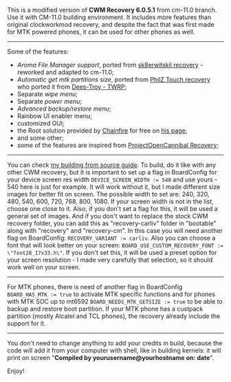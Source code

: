 This is a modified version of **CWM Recovery 6.0.5.1** from cm-11.0 branch. Use it with CM-11.0 building environment.
It includes more features than original clockworkmod recovery, and despite the fact that was first made for MTK powered phones, it can be used for other phones as well.

____

Some of the features:
- *Aroma File Manager support*, ported from [sk8erwitskil recovery](https://github.com/sk8erwitskil) - reworked and adapted to cm-11.0;
- *Automatic get mtk partitions size*, ported from [PhilZ Touch recovery](https://github.com/PhilZ-cwm6/philz_touch_cwm6) who ported it from [Dees-Troy - TWRP](https://github.com/TeamWin/Team-Win-Recovery-Project);
- Separate *wipe menu*;
- Separate *power menu*;
- *Advanced backup/restore menu*;
- Rainbow UI enabler menu;
- customized GUI;
- the Root solution provided by [Chainfire](http://forum.xda-developers.com/showthread.php?t=1538053) for free on [his page](http://download.chainfire.eu/696/SuperSU/UPDATE-SuperSU-v2.46.zip);
- and some other;
- some of the features are inspired from [ProjectOpenCannibal Recovery](https://github.com/ProjectOpenCannibal/android_bootable_recovery);

____

You can check [my building from source guide](http://forum.xda-developers.com/android/development/guide-how-to-build-cwm-based-recovery-t2973804).
To build, do it like with any other CWM recovery, but it is important to set up a flag in BoardConfig for your device screen res width `DEVICE_SCREEN_WIDTH := 540` and use yours - 540 here is just for example. It will work without it, but I made different size images for better fit on screen. The possible width to set are: 240, 320, 480, 540, 600, 720, 768, 800, 1080. If your screen width is not in the list, choose one close to it. Also, if you don't set a flag for this, it will be used a general set of images. And if you don't want to replace the stock CWM recovery folder, you can add this as "recovery-carliv" folder in "bootable" along with "recovery" and "recovery-cm". In this case you will need another flag on BoardConfig: `RECOVERY_VARIANT := carliv`.
Also you can choose a font that will look better on your screen: `BOARD_USE_CUSTOM_RECOVERY_FONT := \"font28_17x33.h\"`. If you don't set this, it will be used a preset option for your screen resolution - I made very carefully that selection, so it should work well on your screen.

_____

For MTK phones, there is need of another flag in BoardConfig `BOARD_HAS_MTK := true` to activate MTK specific functions and for phones with MTK SOC up to mt6592 `BOARD_NEEDS_MTK_GETSIZE := true` to be able to backup and restore boot partition. 
If your MTK phone has a custpack partition (mostly Alcatel and TCL phones), the recovery already include the support for it.

____

You don't need to change anything to add your credits in build, because the code will add it from your computer with shell, like in building kernels: it will print on screen "**Compiled by yourusername@yourhostname on: date**".

Enjoy!
